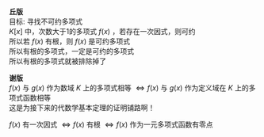 **丘版**  
目标: 寻找不可约多项式  
 $K[x]$ 中，次数大于1的多项式 $f(x)$ ，若存在一次因式，则可约  
所以若 $f(x)$ 有根，则 $f(x)$ 是可约多项式  
所以有根的多项式，一定是可约的多项式  
所以有根的多项式就被排除掉了  
  
**谢版**  
 $f(x)$ 与 $g(x)$ 作为数域 $K$ 上的多项式相等 $\Leftrightarrow f(x)$ 与 $g(x)$ 作为定义域在 $K$ 上的多项式函数相等  
这是为接下来的代数学基本定理的证明铺路啊！  
  
 $f(x)$ 有一次因式 $\Leftrightarrow f(x)$ 有根 $\Leftrightarrow f(x)$ 作为一元多项式函数有零点  
